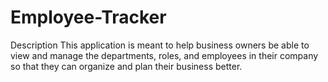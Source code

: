 # Employee-Tracker
Description
This application is meant to help business owners be able to view and manage the departments, roles, and employees in their company so that they can organize and plan their business better.


